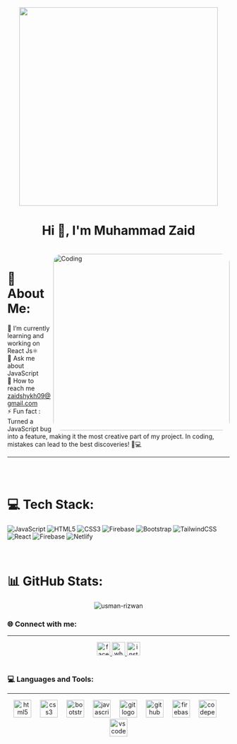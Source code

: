 <div align="center">
    <img src="https://global.discourse-cdn.com/business6/uploads/codeorgforum/original/2X/5/5850a08813648555f34c29bea7b6d1de15f01655.gif"  width="450" > 
   </div>
   
   
   <h1 align="center">Hi 👋, I'm Muhammad Zaid</h1>
   <br/>   
   <img align="right" alt="Coding" width="400" style="border-radius:20px;"
       src="https://www.web24zone.com/wp-content/uploads/2022/09/2c778e_89d09c380b7b4a09bcdbcb329c4734b3_mv2.gif">
   
   # 💫 About Me:
   🔭 I’m currently  learning and working on React Js⚛<br>💬 Ask me about JavaScript
   <br/>
   🌱 How to reach me zaidshykh09@gmail.com
   <br/>
   ⚡ Fun fact : Turned a JavaScript bug into a feature, making it the most creative part of my project. In coding, mistakes can lead to the best discoveries! 🐞💻
   
   <hr/>
   <br>
   <br>
   
   # 💻 Tech Stack:
   ![JavaScript](https://img.shields.io/badge/javascript-%23323330.svg?style=for-the-badge&logo=javascript&logoColor=%23F7DF1E) ![HTML5](https://img.shields.io/badge/html5-%23E34F26.svg?style=for-the-badge&logo=html5&logoColor=white) ![CSS3](https://img.shields.io/badge/css3-%231572B6.svg?style=for-the-badge&logo=css3&logoColor=white) ![Firebase](https://img.shields.io/badge/firebase-%23039BE5.svg?style=for-the-badge&logo=firebase) ![Bootstrap](https://img.shields.io/badge/bootstrap-%238511FA.svg?style=for-the-badge&logo=bootstrap&logoColor=white) ![TailwindCSS](https://img.shields.io/badge/tailwindcss-%2338B2AC.svg?style=for-the-badge&logo=tailwind-css&logoColor=white) ![React](https://img.shields.io/badge/react-%2320232a.svg?style=for-the-badge&logo=react&logoColor=%2361DAFB) ![Firebase](https://img.shields.io/badge/Firebase-039BE5?style=for-the-badge&logo=Firebase&logoColor=white) ![Netlify](https://img.shields.io/badge/netlify-%23000000.svg?style=for-the-badge&logo=netlify&logoColor=#00C7B7)
   <br>
   <br>
   <br>
   
   # 📊 GitHub Stats:
   
   <div align="center">  <img align="center" src="https://github-readme-stats.vercel.app/api/top-langs?username=usman-rizwan&show_icons=true&locale=en&layout=compact" alt="usman-rizwan" />  </div>
   <h3 align="left">🌐 Connect with me:</h3>
   <hr>
   
   <div align="center">
     <a href="https://www.facebook.com/zaidshykh09" target="_blank">
       <img src="https://img.shields.io/static/v1?message=Facebook&logo=facebook&label=&color=1877F2&logoColor=white&labelColor=&style=for-the-badge" height="30" alt="facebook logo"  />
     </a>
     <a href="https://wa.me/923163025545" target="_blank">
       <img src="https://img.shields.io/static/v1?message=Whatsapp&logo=whatsapp&label=&color=25D366&logoColor=white&labelColor=&style=for-the-badge" height="30" alt="whatsapp logo"  />
     </a>
     <a href="https://www.instagram.com/zaid_shykh09/" target="_blank">
       <img src="https://img.shields.io/static/v1?message=Instagram&logo=instagram&label=&color=E4405F&logoColor=white&labelColor=&style=for-the-badge" height="30" alt="instagram logo"  />
     </a>
   </div>
   
   <br/>
   
   <h3 align="left">💻  Languages and Tools:</h3>
   <hr>
   
   
   
   <div align="center">
     <img src="https://cdn.jsdelivr.net/gh/devicons/devicon/icons/html5/html5-plain.svg" height="40" alt="html5 logo"  />
     <img width="12" />
     <img src="https://cdn.jsdelivr.net/gh/devicons/devicon/icons/css3/css3-plain.svg" height="40" alt="css3 logo"  />
     <img width="12" />
     <img src="https://cdn.jsdelivr.net/gh/devicons/devicon/icons/bootstrap/bootstrap-original.svg" height="40" alt="bootstrap logo"  />
     <img width="12" />
     <img src="https://cdn.jsdelivr.net/gh/devicons/devicon/icons/javascript/javascript-plain.svg" height="40" alt="javascript logo"  />
     <img width="12" />
     <img src="https://cdn.jsdelivr.net/gh/devicons/devicon/icons/git/git-original.svg" height="40" alt="git logo"  />
     <img width="12" />
     <img src="https://cdn.jsdelivr.net/gh/devicons/devicon/icons/github/github-original.svg" height="40" alt="github logo"  />
     <img width="12" />
     <img src="https://cdn.jsdelivr.net/gh/devicons/devicon/icons/firebase/firebase-plain.svg" height="40" alt="firebase logo"  />
     <img width="12" />
     <img src="https://cdn.jsdelivr.net/gh/devicons/devicon/icons/codepen/codepen-plain.svg" height="40" alt="codepen logo"  />
     <img width="12" />
     <img src="https://cdn.jsdelivr.net/gh/devicons/devicon/icons/vscode/vscode-original.svg" height="40" alt="vscode logo"  />
   </div>
   
   <br >
   <br >
   <br >
